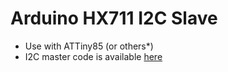 # Arduino HX711 I2C Slave

- Use with ATTiny85 (or others*)
- I2C master code is available [here](https://)
